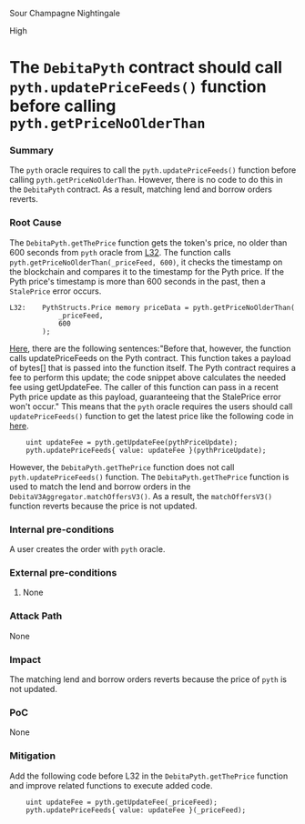 Sour Champagne Nightingale

High

# The `DebitaPyth` contract should call `pyth.updatePriceFeeds()` function before calling `pyth.getPriceNoOlderThan`

### Summary

The `pyth` oracle requires to call the `pyth.updatePriceFeeds()` function before calling `pyth.getPriceNoOlderThan`.
However, there is no code to do this in the `DebitaPyth` contract. As a result, matching lend and borrow orders reverts.

### Root Cause

The `DebitaPyth.getThePrice` function gets the token's price, no older than 600 seconds from `pyth` oracle from [L32](https://github.com/sherlock-audit/2024-11-debita-finance-v3/tree/main/Debita-V3-Contracts/contracts/oracles/DebitaPyth.sol#L32).
The function calls `pyth.getPriceNoOlderThan(_priceFeed, 600)`, it checks the timestamp on the blockchain and compares it to the timestamp for the Pyth price. If the Pyth price's timestamp is more than 600 seconds in the past, then a `StalePrice` error occurs.

```solidity
L32:    PythStructs.Price memory priceData = pyth.getPriceNoOlderThan(
            _priceFeed,
            600
        );
```

[Here](https://docs.pyth.network/price-feeds/create-your-first-pyth-app/evm/part-1#:~:text=Before%20that%2C%20however,error%20won%27t%20occur.), there are the following sentences:"Before that, however, the function calls updatePriceFeeds on the Pyth contract. This function takes a payload of bytes[] that is passed into the function itself. The Pyth contract requires a fee to perform this update; the code snippet above calculates the needed fee using getUpdateFee. The caller of this function can pass in a recent Pyth price update as this payload, guaranteeing that the StalePrice error won't occur."
This means that the `pyth` oracle requires the users should call `updatePriceFeeds()` function to get the latest price like the following code in [here](https://docs.pyth.network/price-feeds/create-your-first-pyth-app/evm/part-1#:~:text=%7D-,function%20updateAndMint(bytes%5B%5D%20calldata%20pythPriceUpdate)%20external%20payable%20%7B,%7D,-//%20Error%20raised%20if).

```solidity
    uint updateFee = pyth.getUpdateFee(pythPriceUpdate);
    pyth.updatePriceFeeds{ value: updateFee }(pythPriceUpdate);
```

However, the `DebitaPyth.getThePrice` function does not call `pyth.updatePriceFeeds()` function.
The `DebitaPyth.getThePrice` function is used to match the lend and borrow orders in the `DebitaV3Aggregator.matchOffersV3()`.
As a result, the `matchOffersV3()` function reverts because the price is not updated.

### Internal pre-conditions

A user creates the order with `pyth` oracle.

### External pre-conditions

1. None

### Attack Path

None

### Impact

The matching lend and borrow orders reverts because the price of `pyth` is not updated.

### PoC

None

### Mitigation

Add the following code before L32 in the `DebitaPyth.getThePrice` function and improve related functions to execute added code.

```solidity
    uint updateFee = pyth.getUpdateFee(_priceFeed);
    pyth.updatePriceFeeds{ value: updateFee }(_priceFeed);
```